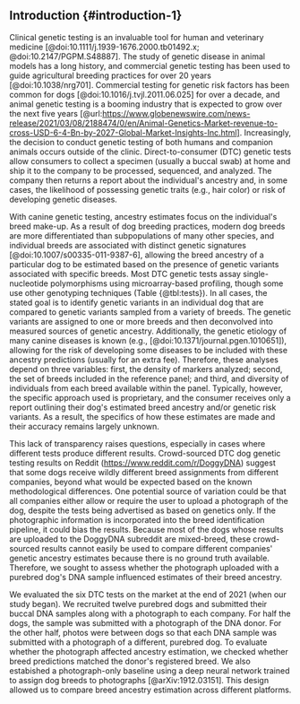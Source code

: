 ## Introduction {#introduction-1}

Clinical genetic testing is an invaluable tool for human and veterinary medicine [@doi:10.1111/j.1939-1676.2000.tb01492.x; @doi:10.2147/PGPM.S48887].
The study of genetic disease in animal models has a long history, and commercial genetic testing has been used to guide agricultural breeding practices for over 20 years [@doi:10.1038/nrg701].
Commercial testing for genetic risk factors has been common for dogs [@doi:10.1016/j.tvjl.2011.06.025] for over a decade, and animal genetic testing is a booming industry that is expected to grow over the next five years [@url:https://www.globenewswire.com/news-release/2021/03/08/2188474/0/en/Animal-Genetics-Market-revenue-to-cross-USD-6-4-Bn-by-2027-Global-Market-Insights-Inc.html].
Increasingly, the decision to conduct genetic testing of both humans and companion animals occurs outside of the clinic.
Direct-to-consumer (DTC) genetic tests allow consumers to collect a specimen (usually a buccal swab) at home and ship it to the company to be processed, sequenced, and analyzed.
The company then returns a report about the individual's ancestry and, in some cases, the likelihood of possessing genetic traits (e.g., hair color) or risk of developing genetic diseases.

With canine genetic testing, ancestry estimates focus on the individual's breed make-up.
As a result of dog breeding practices, modern dog breeds are more differentiated than subpopulations of many other species, and individual breeds are associated with distinct genetic signatures [@doi:10.1007/s00335-011-9387-6], allowing the breed ancestry of a particular dog to be estimated based on the presence of genetic variants associated with specific breeds.
Most DTC genetic tests assay single-nucleotide polymorphisms using microarray-based profiling, though some use other genotyping techniques (Table {@tbl:tests}).
In all cases, the stated goal is to identify genetic variants in an individual dog that are compared to genetic variants sampled from a variety of breeds.
The genetic variants are assigned to one or more breeds and then deconvolved into measured sources of genetic ancestry.
Additionally, the genetic etiology of many canine diseases is known (e.g., [@doi:10.1371/journal.pgen.1010651]), allowing for the risk of developing some diseases to be included with these ancestry predictions (usually for an extra fee).
Therefore, these analyses depend on three variables: first, the density of markers analyzed; second, the set of breeds included in the reference panel; and third, and diversity of individuals from each breed available within the panel.
Typically, however, the specific approach used is proprietary, and the consumer receives only a report outlining their dog's estimated breed ancestry and/or genetic risk variants.
As a result, the specifics of how these estimates are made and their accuracy remains largely unknown.

This lack of transparency raises questions, especially in cases where different tests produce different results.
Crowd-sourced DTC dog genetic testing results on Reddit (https://www.reddit.com/r/DoggyDNA) suggest that some dogs receive wildly different breed assignments from different companies, beyond what would be expected based on the known methodological differences.
One potential source of variation could be that all companies either allow or require the user to upload a photograph of the dog, despite the tests being advertised as based on genetics only.
If the photographic information is incorporated into the breed identification pipeline, it could bias the results.
Because most of the dogs whose results are uploaded to the DoggyDNA subreddit are mixed-breed, these crowd-sourced results cannot easily be used to compare different companies' genetic ancestry estimates because there is no ground truth available.
Therefore, we sought to assess whether the photograph uploaded with a purebred dog's DNA sample influenced estimates of their breed ancestry.

We evaluated the six DTC tests on the market at the end of 2021 (when our study began).
We recruited twelve purebred dogs and submitted their buccal DNA samples along with a photograph to each company.
For half the dogs, the sample was submitted with a photograph of the DNA donor.
For the other half, photos were between dogs so that each DNA sample was submitted with a photograph of a different, purebred dog.
To evaluate whether the photograph affected ancestry estimation, we checked whether breed predictions matched the donor's registered breed.
We also estabished a photograph-only baseline using a deep neural network trained to assign dog breeds to photographs [@arXiv:1912.03151].
This design allowed us to compare breed ancestry estimation across different platforms.

